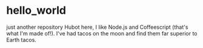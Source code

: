 # hello_world
just another repository
Hubot here, I like Node.js and Coffeescript (that's what I'm made of!).
I've had tacos on the moon and find them far superior to Earth tacos.
